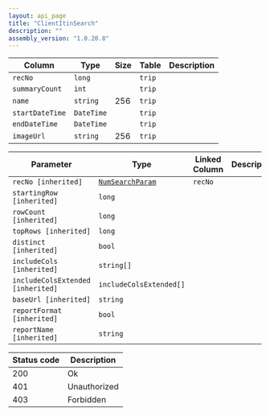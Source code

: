 ```yaml
---
layout: api_page
title: "ClientItinSearch"
description: ""
assembly_version: "1.0.20.8"
---
```




| Column | Type | Size | Table | Description |
| ------ | ---- | ---- | ----- | ----------- |
| `recNo` | `long` |  | `trip` | 
| `summaryCount` | `int` |  | `trip` | 
| `name` | `string` | 256 | `trip` | 
| `startDateTime` | `DateTime` |  | `trip` | 
| `endDateTime` | `DateTime` |  | `trip` | 
| `imageUrl` | `string` | 256 | `trip` | 

| Parameter | Type | Linked Column | Description |
| --------- | ---- | ------------- | ----------- |
| `recNo [inherited]` | [`NumSearchParam`](NumSearchParam) | `recNo` | 
| `startingRow [inherited]` | `long` |  | 
| `rowCount [inherited]` | `long` |  | 
| `topRows [inherited]` | `long` |  | 
| `distinct [inherited]` | `bool` |  | 
| `includeCols [inherited]` | `string[]` |  | 
| `includeColsExtended [inherited]` | `includeColsExtended[]` |  | 
| `baseUrl [inherited]` | `string` |  | 
| `reportFormat [inherited]` | `bool` |  | 
| `reportName [inherited]` | `string` |  | 

| Status code | Description |
| ----------- | ----------- |
| 200 | Ok |
| 401 | Unauthorized |
| 403 | Forbidden |



